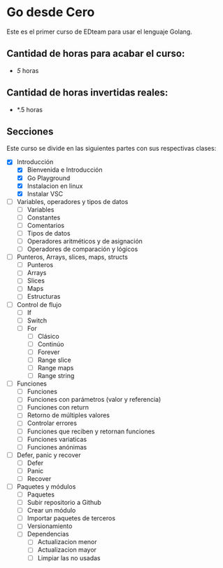 # Go desde Cero
Este es el primer curso de EDteam para usar el lenguaje Golang.

## Cantidad de horas para acabar el curso: 
- *5* horas
## Cantidad de horas invertidas reales:
- *.5 horas
## Secciones
Este curso se divide en las siguientes partes con sus respectivas clases:
- [x] Introducción
  - [x] Bienvenida e Introducción
  - [x] Go Playground
  - [x] Instalacion en linux
  - [x] Instalar VSC
- [ ] Variables, operadores y tipos de datos
  - [ ] Variables
  - [ ] Constantes
  - [ ] Comentarios
  - [ ] Tipos de datos
  - [ ] Operadores aritméticos y de asignación
  - [ ] Operadores de comparación y lógicos
- [ ] Punteros, Arrays, slices, maps, structs
  - [ ] Punteros
  - [ ] Arrays
  - [ ] Slices 
  - [ ] Maps
  - [ ] Estructuras
- [ ] Control de flujo
  - [ ] If
  - [ ] Switch
  - [ ] For
    - [ ] Clásico
    - [ ] Continúo
    - [ ] Forever
    - [ ] Range slice
    - [ ] Range maps
    - [ ] Range string
- [ ] Funciones
  - [ ] Funciones
  - [ ] Funciones con parámetros (valor y referencia)
  - [ ] Funciones con return
  - [ ] Retorno de múltiples valores
  - [ ] Controlar errores
  - [ ] Funciones que reciben y retornan funciones
  - [ ] Funciones variaticas
  - [ ] Funciones anónimas
- [ ] Defer, panic y recover
  - [ ] Defer
  - [ ] Panic
  - [ ] Recover
- [ ] Paquetes y módulos
  - [ ] Paquetes
  - [ ] Subir repositorio a Github
  - [ ] Crear un módulo
  - [ ] Importar paquetes de terceros
  - [ ] Versionamiento
  - [ ] Dependencias
    - [ ] Actualizacion menor
    - [ ] Actualizacion mayor
    - [ ] Limpiar las no usadas